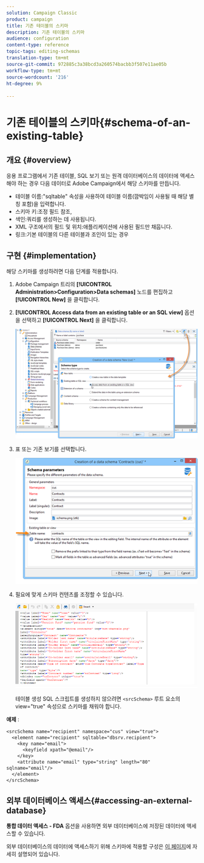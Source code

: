 ```yaml
---
solution: Campaign Classic
product: campaign
title: 기존 테이블의 스키마
description: 기존 테이블의 스키마
audience: configuration
content-type: reference
topic-tags: editing-schemas
translation-type: tm+mt
source-git-commit: 972885c3a38bcd3a260574bacbb3f507e11ae05b
workflow-type: tm+mt
source-wordcount: '216'
ht-degree: 9%

---
```



# 기존 테이블의 스키마{#schema-of-an-existing-table}

## 개요 {#overview}

응용 프로그램에서 기존 테이블, SQL 보기 또는 원격 데이터베이스의 데이터에 액세스해야 하는 경우 다음 데이터로 Adobe Campaign에서 해당 스키마를 만듭니다.

* 테이블 이름:&quot;sqltable&quot; 속성을 사용하여 테이블 이름(깜박임이 사용될 때 해당 별칭 포함)을 입력합니다.
* 스키마 키:조정 필드 참조,
* 색인:쿼리를 생성하는 데 사용됩니다.
* XML 구조에서의 필드 및 위치:애플리케이션에 사용된 필드만 채웁니다.
* 링크:기본 테이블의 다른 테이블과 조인이 있는 경우

## 구현 {#implementation}

해당 스키마를 생성하려면 다음 단계를 적용합니다.

1. Adobe Campaign 트리의 **[!UICONTROL Administration>Configuration>Data schemas]** 노드를 편집하고 **[!UICONTROL New]** 을 클릭합니다.
1. **[!UICONTROL Access data from an existing table or an SQL view]** 옵션을 선택하고 **[!UICONTROL Next]** 을 클릭합니다.

   ![](assets/s_ncs_configuration_extand_a_schema.png)

1. 표 또는 기존 보기를 선택합니다.

   ![](assets/s_ncs_configuration_select_table.png)

1. 필요에 맞게 스키마 컨텐츠를 조정할 수 있습니다.

   ![](assets/s_ncs_configuration_view_create_schema.png)

   테이블 생성 SQL 스크립트를 생성하지 않으려면 `<srcSchema>` 루트 요소의 view=&quot;true&quot; 속성으로 스키마를 채워야 합니다.

**예제** :

```
<srcSchema name="recipient" namespace="cus" view="true">
  <element name="recipient" sqltable="dbsrv.recipient">
    <key name="email">
      <keyfield xpath="@email"/>
    </key>   
    <attribute name="email" type="string" length="80" sqlname="email"/>
  </element>
</srcSchema>
```

## 외부 데이터베이스 액세스{#accessing-an-external-database}

**통합 데이터 액세스 - FDA** 옵션을 사용하면 외부 데이터베이스에 저장된 데이터에 액세스할 수 있습니다.

외부 데이터베이스의 데이터에 액세스하기 위해 스키마에 적용할 구성은 [이 페이지](../../installation/using/creating-data-schema.md)에 자세히 설명되어 있습니다.
